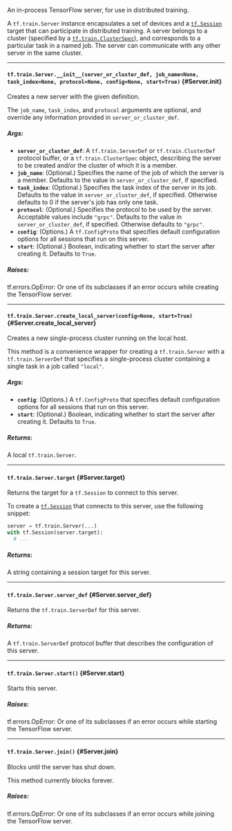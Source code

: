 An in-process TensorFlow server, for use in distributed training.

A `tf.train.Server` instance encapsulates a set of devices and a
[`tf.Session`](../../api_docs/python/client.md#Session) target that
can participate in distributed training. A server belongs to a
cluster (specified by a [`tf.train.ClusterSpec`](#ClusterSpec)), and
corresponds to a particular task in a named job. The server can
communicate with any other server in the same cluster.

- - -

#### `tf.train.Server.__init__(server_or_cluster_def, job_name=None, task_index=None, protocol=None, config=None, start=True)` {#Server.__init__}

Creates a new server with the given definition.

The `job_name`, `task_index`, and `protocol` arguments are optional, and
override any information provided in `server_or_cluster_def`.

##### Args:


*  <b>`server_or_cluster_def`</b>: A `tf.train.ServerDef` or
    `tf.train.ClusterDef` protocol buffer, or a
    `tf.train.ClusterSpec` object, describing the server to be
    created and/or the cluster of which it is a member.
*  <b>`job_name`</b>: (Optional.) Specifies the name of the job of which the server
    is a member. Defaults to the value in `server_or_cluster_def`, if
    specified.
*  <b>`task_index`</b>: (Optional.) Specifies the task index of the server in its
    job. Defaults to the value in `server_or_cluster_def`, if specified.
    Otherwise defaults to 0 if the server's job has only one task.
*  <b>`protocol`</b>: (Optional.) Specifies the protocol to be used by the server.
    Acceptable values include `"grpc"`. Defaults to the value in
    `server_or_cluster_def`, if specified. Otherwise defaults to `"grpc"`.
*  <b>`config`</b>: (Options.) A `tf.ConfigProto` that specifies default
    configuration options for all sessions that run on this server.
*  <b>`start`</b>: (Optional.) Boolean, indicating whether to start the server
    after creating it. Defaults to `True`.

##### Raises:

  tf.errors.OpError: Or one of its subclasses if an error occurs while
    creating the TensorFlow server.


- - -

#### `tf.train.Server.create_local_server(config=None, start=True)` {#Server.create_local_server}

Creates a new single-process cluster running on the local host.

This method is a convenience wrapper for creating a
`tf.train.Server` with a `tf.train.ServerDef` that specifies a
single-process cluster containing a single task in a job called
`"local"`.

##### Args:


*  <b>`config`</b>: (Options.) A `tf.ConfigProto` that specifies default
    configuration options for all sessions that run on this server.
*  <b>`start`</b>: (Optional.) Boolean, indicating whether to start the server after
    creating it. Defaults to `True`.

##### Returns:

  A local `tf.train.Server`.


- - -

#### `tf.train.Server.target` {#Server.target}

Returns the target for a `tf.Session` to connect to this server.

To create a
[`tf.Session`](../../api_docs/python/client.md#Session) that
connects to this server, use the following snippet:

```python
server = tf.train.Server(...)
with tf.Session(server.target):
  # ...
```

##### Returns:

  A string containing a session target for this server.


- - -

#### `tf.train.Server.server_def` {#Server.server_def}

Returns the `tf.train.ServerDef` for this server.

##### Returns:

  A `tf.train.ServerDef` protocol buffer that describes the configuration
  of this server.



- - -

#### `tf.train.Server.start()` {#Server.start}

Starts this server.

##### Raises:

  tf.errors.OpError: Or one of its subclasses if an error occurs while
    starting the TensorFlow server.


- - -

#### `tf.train.Server.join()` {#Server.join}

Blocks until the server has shut down.

This method currently blocks forever.

##### Raises:

  tf.errors.OpError: Or one of its subclasses if an error occurs while
    joining the TensorFlow server.


